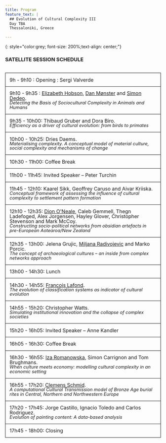 ```yaml
---
title: Program
feature_text: |
  ## Evolution of Cultural Complexity III
  Day TBA
  Thessaloniki, Greece 

---
```


{: style="color:grey; font-size: 200%;text-align: center;"}
### SATELLITE SESSION SCHEDULE
<br/>

<style>.accepted {clear:right;margin-bottom:20pt;padding:3pt}</style>
<style>.abstract {border-left: solid black 1px;border-right: solid black 1px;border-top: solid black 1px;padding:3pt}</style>
<style>.paper {line-height:1.2;border-left: solid black 1px;border-right: solid black 1px;border-top: solid black 1px;padding:10pt}</style>
<style>.paper.a {display:hide}</style>
<style>.authors {line-height:1;display:block;font-size:12pt}</style>
<style>.title {line-height:1;font-style:italic;font-size:11pt}</style>
<style>.time {font-size:12pt}</style>
<style>.abstract:last-child {border-bottom: solid black 1px;padding:3pt}</style>
<style>.paper:last-child {border-bottom: solid black 1px;padding:10pt}</style>

<div>
<div class="paper"><span class="authors"><span class="time">9h    - 9h10 :  </span><span> Opening : Sergi Valverde </span> </span></div>
<div class="paper"><span class="authors"><span class="time">9h10  - 9h35 :  </span><span> <a href="http://hobsonresearch.com/">Elizabeth Hobson</a>, <a href="http://pure.au.dk/portal/en/danm@econ.au.dk">Dan Mønster</a> and <a href="http://tuvalu.santafe.edu/~simon/">Simon Dedeo</a></span>. </span><span class="title">Detecting the Basis of Sociocultural Complexity in Animals and Humans</span></div>
<div class="paper"><span class="authors"><span class="time">9h35  - 10h00:  </span><span> Thibaud Gruber and Dora Biro</span>. </span><span class="title">Efficiency as a driver of cultural evolution: from birds to primates</span></div>
<div class="paper"><span class="authors"><span class="time">10h00 - 10h25:  </span><span> Dries Daems.  </span>           </span><span class="title">Materialising complexity. A conceptual model of material culture, social complexity and mechanisms of change</span></div>
<div class="paper"><span class="authors"><span class="time">10h30 - 11h00:  </span><span> Coffee Break  </span>  </span>  </div>
<div class="paper"><span class="authors"><span class="time">11h00 - 11h45:  </span><span> Invited Speaker – Peter Turchin </span></span></div>
<div class="paper"><span class="authors"><span class="time">11h45 - 12h10:  </span><span> Kaarel Sikk, Geoffrey Caruso and Aivar Kriiska</span>. </span><span class="title">Conceptual framework of assessing the influence of cultural complexity to settlement pattern formation</span></div>
<div class="paper"><span class="authors"><span class="time">12h10 - 12h35:  </span><span> <a href="https://www.physics.auckland.ac.nz/people/done006">Dion O'Neale</a>, Caleb Gemmell, Thegn Ladefoged, Alex Jorgensen, Hayley Glover, Christopher Stevenson and Mark McCoy</span>. </span><span class="title">Constructing socio-political networks from obsidian artefacts in pre-European Aotearoa/New Zealand</span></div> 
<div class="paper"><span class="authors"><span class="time">12h35 - 13h00:  </span><span> Jelena Grujic, <a href="http://www.mcdonald.cam.ac.uk/">Miljana Radivojevic</a> and Marko Porcic</span>. </span><span class="title">The concept of archaeological cultures – an inside from complex networks approach </span></div>
<div class="paper"><span class="authors"><span class="time">13h00 - 14h30:  </span><span> Lunch         </span>           </span></div>
<div class="paper"><span class="authors"><span class="time">14h30 - 14h55:  </span><span> <a href="https://francoislafond.info">Francois Lafond</a>.</span> </span><span class="title">The evolution of classification systems as indicator of cultural evolution</span></div>
<div class="paper"><span class="authors"><span class="time">14h55 - 15h20:  </span><span> Christopher Watts.</span> </span><span class="title">Simulating institutional innovation and the collapse of complex societies</span></div>
<div class="paper"><span class="authors"><span class="time">15h20 - 16h05:  </span><span> Invited Speaker – Anne Kandler </span></span></div>
<div class="paper"><span class="authors"><span class="time">16h05 - 16h30:  </span><span> Coffee Break  </span></span></div>
<div class="paper"><span class="authors"><span class="time">16h30 - 16h55:  </span><span> <a href="http://www.bsc.es/romanowska-iza">Iza Romanowska</a>, Simon Carrignon and Tom Brughmans</span>. </span><span class="title">When culture meets economy: modelling cultural complexity in an economic setting</span></div>
<div class="paper"><span class="authors"><span class="time">16h55 - 17h20:  </span><span> <a href="https://hcommons.org/members/nevrome/">Clemens Schmid</a>. </span> </span><span class="title">A computational Cultural Transmission model of Bronze Age burial rites in Central, Northern and Northwestern Europe</span></div>
<div class="paper"><span class="authors"><span class="time">17h20 - 17h45:  </span><span> Jorge Castillo, Ignacio Toledo and Carlos Rodriguez</span>. </span><span class="title">Evolution of painting content: A data-based analysis</span></div>
<div class="paper"><span class="authors"><span class="time">17h45 - 18h00:  </span><span> Closing       </span></span></div>
</div>                                   
